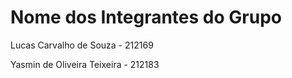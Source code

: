 # Nome dos Integrantes do Grupo 

Lucas Carvalho de Souza - 212169 

Yasmin de Oliveira Teixeira - 212183 

